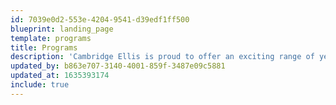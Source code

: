 ```yaml
---
id: 7039e0d2-553e-4204-9541-d39edf1ff500
blueprint: landing_page
template: programs
title: Programs
description: 'Cambridge Ellis is proud to offer an exciting range of year-round programs for children aged toddler through upper preschool. Explore each of our offerings below, and enroll now!'
updated_by: b863e707-3140-4001-859f-3487e09c5881
updated_at: 1635393174
include: true
---
```

